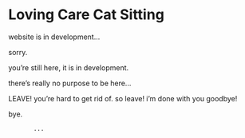 # Loving Care Cat Sitting
 website is in development...
 
 sorry.
 
  you’re still here,
 it is in development.
 
  there’s really no purpose to be here...
  
  LEAVE!
 you’re hard to get rid of.
 so leave!
 i’m done with you goodbye!
  
  bye.
         
         
         
         
           ...
